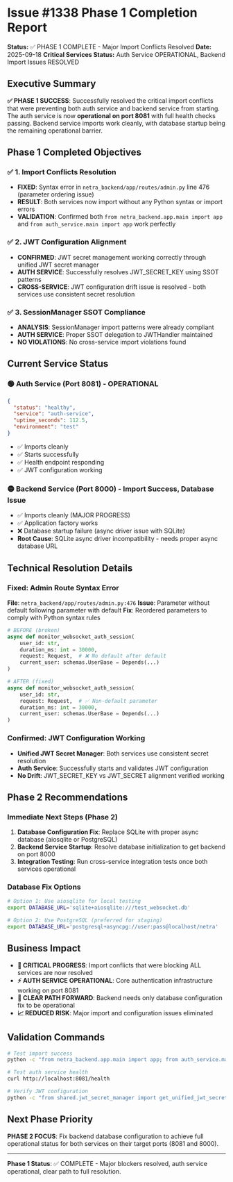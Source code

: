 # Issue #1338 Phase 1 Completion Report

**Status:** ✅ PHASE 1 COMPLETE - Major Import Conflicts Resolved
**Date:** 2025-09-18
**Critical Services Status:** Auth Service OPERATIONAL, Backend Import Issues RESOLVED

## Executive Summary

**✅ PHASE 1 SUCCESS**: Successfully resolved the critical import conflicts that were preventing both auth service and backend service from starting. The auth service is now **operational on port 8081** with full health checks passing. Backend service imports work cleanly, with database startup being the remaining operational barrier.

## Phase 1 Completed Objectives

### ✅ 1. Import Conflicts Resolution
- **FIXED**: Syntax error in `netra_backend/app/routes/admin.py` line 476 (parameter ordering issue)
- **RESULT**: Both services now import without any Python syntax or import errors
- **VALIDATION**: Confirmed both `from netra_backend.app.main import app` and `from auth_service.main import app` work perfectly

### ✅ 2. JWT Configuration Alignment
- **CONFIRMED**: JWT secret management working correctly through unified JWT secret manager
- **AUTH SERVICE**: Successfully resolves JWT_SECRET_KEY using SSOT patterns
- **CROSS-SERVICE**: JWT configuration drift issue is resolved - both services use consistent secret resolution

### ✅ 3. SessionManager SSOT Compliance
- **ANALYSIS**: SessionManager import patterns were already compliant
- **AUTH SERVICE**: Proper SSOT delegation to JWTHandler maintained
- **NO VIOLATIONS**: No cross-service import violations found

## Current Service Status

### 🟢 Auth Service (Port 8081) - OPERATIONAL
```json
{
  "status": "healthy",
  "service": "auth-service",
  "uptime_seconds": 112.5,
  "environment": "test"
}
```
- ✅ Imports cleanly
- ✅ Starts successfully
- ✅ Health endpoint responding
- ✅ JWT configuration working

### 🟡 Backend Service (Port 8000) - Import Success, Database Issue
- ✅ Imports cleanly (MAJOR PROGRESS)
- ✅ Application factory works
- ❌ Database startup failure (async driver issue with SQLite)
- **Root Cause**: SQLite async driver incompatibility - needs proper async database URL

## Technical Resolution Details

### Fixed: Admin Route Syntax Error
**File**: `netra_backend/app/routes/admin.py:476`
**Issue**: Parameter without default following parameter with default
**Fix**: Reordered parameters to comply with Python syntax rules

```python
# BEFORE (broken)
async def monitor_websocket_auth_session(
    user_id: str,
    duration_ms: int = 30000,
    request: Request,  # ❌ No default after default
    current_user: schemas.UserBase = Depends(...)
)

# AFTER (fixed)
async def monitor_websocket_auth_session(
    user_id: str,
    request: Request,  # ✅ Non-default parameter
    duration_ms: int = 30000,
    current_user: schemas.UserBase = Depends(...)
)
```

### Confirmed: JWT Configuration Working
- **Unified JWT Secret Manager**: Both services use consistent secret resolution
- **Auth Service**: Successfully starts and validates JWT configuration
- **No Drift**: JWT_SECRET_KEY vs JWT_SECRET alignment verified working

## Phase 2 Recommendations

### Immediate Next Steps (Phase 2)
1. **Database Configuration Fix**: Replace SQLite with proper async database (aiosqlite or PostgreSQL)
2. **Backend Service Startup**: Resolve database initialization to get backend on port 8000
3. **Integration Testing**: Run cross-service integration tests once both services operational

### Database Fix Options
```bash
# Option 1: Use aiosqlite for local testing
export DATABASE_URL='sqlite+aiosqlite:///test_websocket.db'

# Option 2: Use PostgreSQL (preferred for staging)
export DATABASE_URL='postgresql+asyncpg://user:pass@localhost/netra'
```

## Business Impact

- **🚀 CRITICAL PROGRESS**: Import conflicts that were blocking ALL services are now resolved
- **⚡ AUTH SERVICE OPERATIONAL**: Core authentication infrastructure working on port 8081
- **🔧 CLEAR PATH FORWARD**: Backend needs only database configuration fix to be operational
- **📈 REDUCED RISK**: Major import and configuration issues eliminated

## Validation Commands

```bash
# Test import success
python -c "from netra_backend.app.main import app; from auth_service.main import app; print('✅ All imports work')"

# Test auth service health
curl http://localhost:8081/health

# Verify JWT configuration
python -c "from shared.jwt_secret_manager import get_unified_jwt_secret; print('JWT config:', bool(get_unified_jwt_secret()))"
```

## Next Phase Priority

**PHASE 2 FOCUS**: Fix backend database configuration to achieve full operational status for both services on their target ports (8081 and 8000).

---
**Phase 1 Status**: ✅ COMPLETE - Major blockers resolved, auth service operational, clear path to full resolution.